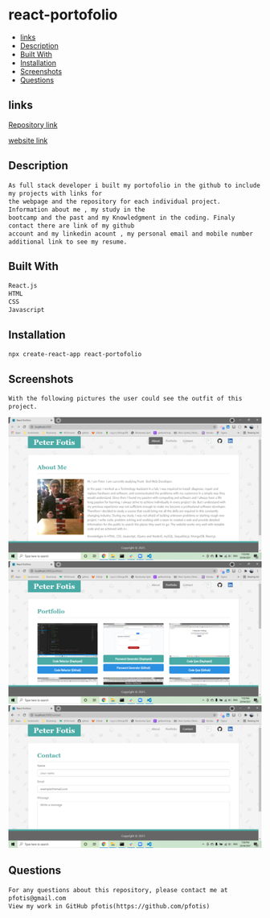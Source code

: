 # react-portofolio

* [links](#links)
* [Description](#description)
* [Built With](#builtwith)
* [Installation](#installation)
* [Screenshots](#screenshots)
* [Questions](#questions)


## links

[Repository link](https://github.com/pfotis/react-portofolio)

[website link](https://pfotis.github.io/react-portofolio/)

## Description

    As full stack developer i built my portofolio in the github to include my projects with links for
    the webpage and the repository for each individual project. Information about me , my study in the 
    bootcamp and the past and my Knowledgment in the coding. Finaly contact there are link of my github 
    account and my linkedin acount , my personal email and mobile number additional link to see my resume.

## Built With

    React.js
    HTML
    CSS
    Javascript

## Installation

    npx create-react-app react-portofolio
 

## Screenshots

    With the following pictures the user could see the outfit of this project.

<img src="./src/components/assets/images/readme/about.png" alt="about">


<img src="./src/components/assets/images/readme/portofolio.png" alt="portofolio">


<img src="./src/components/assets/images/readme/contact.png" alt="contact">


## Questions

    For any questions about this repository, please contact me at pfotis@gmail.com
    View my work in GitHub pfotis(https://github.com/pfotis)